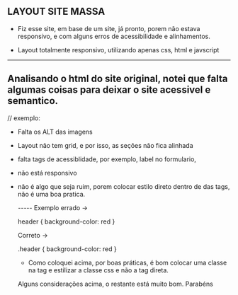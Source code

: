 ## LAYOUT SITE MASSA

- Fiz esse site, em base de um site, já pronto, porem não estava responsivo, e com alguns erros de acessibilidade e alinhamentos.

* Layout totalmente responsivo, utilizando apenas css, html e javscript

---

## Analisando o html do site original, notei que falta algumas coisas para deixar o site acessivel e semantico.

// exemplo:

- Falta os ALT das imagens
- Layout não tem grid, e por isso, as seções não fica alinhada
- falta tags de acessiblidade, por exemplo, label no formulario,
- não está responsivo
- não é algo que seja ruim, porem colocar estilo direto dentro de das tags, não é uma boa pratica.

  ----- Exemplo
  errado ->

  header {
  background-color: red
  }

  Correto ->

  .header {
  background-color: red
  }

  - Como coloquei acima, por boas práticas, é bom colocar uma classe na tag e estilizar a classe css e não a tag direta.

  Alguns considerações acima, o restante está muito bom.
  Parabéns

